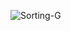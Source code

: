
![Sorting-G](https://user-images.githubusercontent.com/67969545/205108646-adc9dedd-4a15-4acf-93ce-1cf170c05787.gif)

